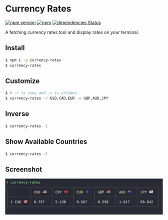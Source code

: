 # Currency Rates
[![npm version](https://badge.fury.io/js/currency-rates.svg)](https://www.npmjs.com/package/currency-rates)
[![npm](https://img.shields.io/npm/dt/currency-rates.svg)](https://www.npmjs.com/package/currency-rates)
[![dependencies Status](https://david-dm.org/dnshi/currency-rates/status.svg)](https://david-dm.org/dnshi/currency-rates)

A fetching currency rates tool and display rates on your terminal.

## Install
```sh
$ npm i -g currency-rates
$ currency-rates
```

## Customize
```sh
$ # -r is rows and -c is columns
$ currency-rates -r USD,CAD,EUR -c GBP,AUD,JPY
```

## Inverse
```sh
$ currency-rates -i
```

## Show Available Countries
```sh
$ currency-rates -l
```

## Screenshot
![screenshot](./screenshot.png?raw=true)
